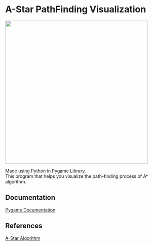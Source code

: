 # A-Star PathFinding Visualization

<img src="https://github.com/Prsn617/Portfolio/blob/main/PrsnBlog/images/astar-project.png" width="450">

Made using Python in Pygame Library.<br>
This program that helps you visualize the path-finding process of A* algorithm.

## Documentation
[Pygame Documentation](https://www.pygame.org/docs/)

## References
[A-Star Algorithm](https://en.wikipedia.org/wiki/A*_search_algorithm)
